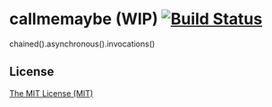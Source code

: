 callmemaybe (WIP) [![Build Status](https://travis-ci.org/notatestuser/callmemaybe.png?branch=master)](https://travis-ci.org/notatestuser/callmemaybe)
===========
chained().asynchronous().invocations()

License
-------
[The MIT License (MIT)](http://lp.mit-license.org/)
